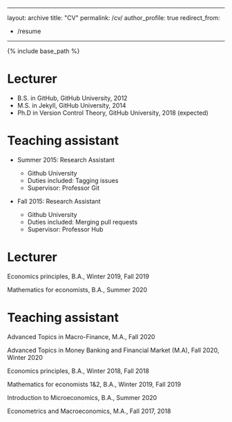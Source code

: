 

---
layout: archive
title: "CV"
permalink: /cv/
author_profile: true
redirect_from:
  - /resume
---

{% include base_path %}

Lecturer
======
* B.S. in GitHub, GitHub University, 2012
* M.S. in Jekyll, GitHub University, 2014
* Ph.D in Version Control Theory, GitHub University, 2018 (expected)

Teaching assistant
======
* Summer 2015: Research Assistant
  * Github University
  * Duties included: Tagging issues
  * Supervisor: Professor Git

* Fall 2015: Research Assistant
  * Github University
  * Duties included: Merging pull requests
  * Supervisor: Professor Hub
  

Lecturer
======
Economics principles, B.A., Winter 2019, Fall 2019

Mathematics for economists, B.A., Summer 2020

Teaching assistant
======
Advanced Topics in Macro-Finance, M.A., Fall  2020

Advanced Topics in Money Banking and Financial Market (M.A), Fall 2020, Winter 2020

Economics principles, B.A., Winter 2018, Fall 2018

Mathematics for economists 1&2, B.A., Winter 2019, Fall 2019

Introduction to Microeconomics, B.A., Summer 2020

Econometrics and Macroeconomics, M.A., Fall 2017, 2018




